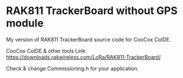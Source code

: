 # RAK811 TrackerBoard without GPS module

My version of RAK811 TrackerBoard source code for CooCox CoIDE.

CooCox CoIDE & other tools Link: https://downloads.rakwireless.com/LoRa/RAK811-TrackerBoard/

Check & change Commissioning.h for your application.
